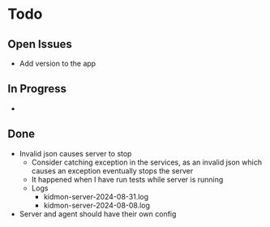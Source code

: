 # Todo

## Open Issues

* Add version to the app

## In Progress

* 

## Done

* Invalid json causes server to stop
    * Consider catching exception in the services, as an invalid json which causes an exception eventually stops the server
    * It happened when I have run tests while server is running
    * Logs
        * kidmon-server-2024-08-31.log
        * kidmon-server-2024-08-08.log
* Server and agent should have their own config
